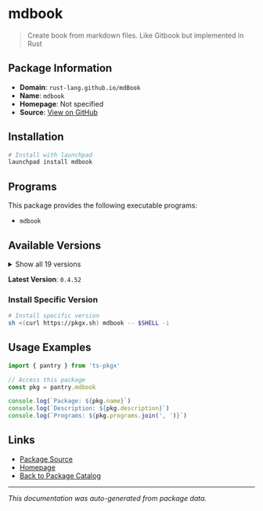# mdbook

> Create book from markdown files. Like Gitbook but implemented in Rust

## Package Information

- **Domain**: `rust-lang.github.io/mdBook`
- **Name**: `mdbook`
- **Homepage**: Not specified
- **Source**: [View on GitHub](https://github.com/pkgxdev/pantry/tree/main/projects/rust-lang.github.io/mdBook/package.yml)

## Installation

```bash
# Install with launchpad
launchpad install mdbook
```

## Programs

This package provides the following executable programs:

- `mdbook`

## Available Versions

<details>
<summary>Show all 19 versions</summary>

- `0.4.52`, `0.4.51`, `0.4.50`, `0.4.49`, `0.4.48`
- `0.4.47`, `0.4.46`, `0.4.45`, `0.4.44`, `0.4.43`
- `0.4.42`, `0.4.41`, `0.4.40`, `0.4.39`, `0.4.38`
- `0.4.37`, `0.4.36`, `0.4.35`, `0.4.34`

</details>

**Latest Version**: `0.4.52`

### Install Specific Version

```bash
# Install specific version
sh <(curl https://pkgx.sh) mdbook -- $SHELL -i
```

## Usage Examples

```typescript
import { pantry } from 'ts-pkgx'

// Access this package
const pkg = pantry.mdbook

console.log(`Package: ${pkg.name}`)
console.log(`Description: ${pkg.description}`)
console.log(`Programs: ${pkg.programs.join(', ')}`)
```

## Links

- [Package Source](https://github.com/pkgxdev/pantry/tree/main/projects/rust-lang.github.io/mdBook/package.yml)
- [Homepage](#)
- [Back to Package Catalog](../../../package-catalog.md)

---

*This documentation was auto-generated from package data.*

